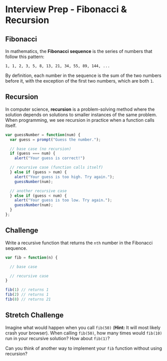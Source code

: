 # Interview Prep - Fibonacci & Recursion

## Fibonacci

In mathematics, the **Fibonacci sequence** is the series of numbers that follow this pattern:

```
1, 1, 2, 3, 5, 8, 13, 21, 34, 55, 89, 144, ...
```

By definition, each number in the sequence is the sum of the two numbers before it, with the exception of the first two numbers, which are both `1`.

## Recursion

In computer science, **recursion** is a problem-solving method where the solution depends on solutions to smaller instances of the same problem. When programming, we see recursion in practice when a function calls itself.

```js
var guessNumber = function(num) {
  var guess = prompt("Guess the number.");

  // base case (no recursion)
  if (guess === num) {
    alert("Your guess is correct!")

  // recursive case (function calls itself)
  } else if (guess > num) {
    alert("Your guess is too high. Try again.");
    guessNumber(num);

  // another recursive case
  } else if (guess < num) {
    alert("Your guess is too low. Try again.");
    guessNumber(num);
  }
};
```

## Challenge

Write a recursive function that returns the `nth` number in the Fibonacci sequence.

```js
var fib = function(n) {

  // base case

  // recursive case
}

fib(1) // returns 1
fib(2) // returns 1
fib(8) // returns 21
```

## Stretch Challenge

Imagine what would happen when you call `fib(50)` (**Hint:** It will most likely crash your browser). When calling `fib(50)`, how many times would `fib(10)` run in your recursive solution? How about `fib(1)`?

Can you think of another way to implement your `fib` function without using recursion?
